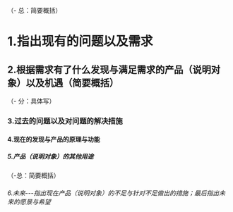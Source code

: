 （- 总：简要概括）
# 1.指出现有的问题以及需求
## 2.根据需求有了什么发现与满足需求的产品（说明对象）以及机遇（简要概括）
（- 分：具体写）
### 3.过去的问题以及对问题的解决措施
#### 4.现在的发现与产品的原理与功能
#####  5.产品（说明对象）的其他用途
（-总：简要概括）
###### 6.未来---指出现在产品（说明对象）的不足与针对不足做出的措施；最后指出未来的愿景与希望